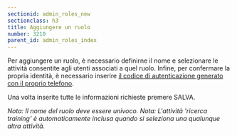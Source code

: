 ```yaml
---
sectionid: admin_roles_new
sectionclass: h3
title: Aggiungere un ruolo
number: 3210
parent_id: admin_roles_index
---
```

Per aggiungere un ruolo, è necessario definirne il nome e selezionare le attività consentite agli utenti associati a quel ruolo.
Infine, per confermare la propria identità, è necessario inserire <a href="https://acsinfo.github.io/traininghub/#otp">il codice di autenticazione generato con il proprio telefono</a>.

Una volta inserite tutte le informazioni richieste premere SALVA.

_Nota:  Il nome del ruolo deve essere univoco._
_Nota:  L'attività 'ricerca training' è automaticamente inclusa quando si seleziona una qualunque altra attività._
